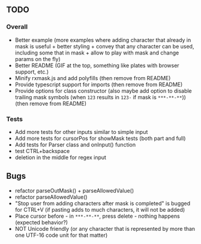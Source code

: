 ## TODO
### Overall
* Better example (more examples where adding character that already in mask is useful + better styling + convey that any character can be used, including some that in mask + allow to play with mask and change params on the fly)
* Better README (GIF at the top, something like plates with browser support, etc.)
* Minify rxmask.js and add polyfills (then remove from README)
* Provide typescript support for imports (then remove from README)
* Provide options for class constructor (also maybe add option to disable trailing mask symbols (when `123` results in `123-` if mask is `***-**-**`)) (then remove from README)
### Tests
* Add more tests for other inputs similar to simple input
* Add more tests for cursorPos for showMask tests (both part and full)
* Add tests for Parser class and onInput() function
* test CTRL+backspace
* deletion in the middle for regex input

## Bugs
* refactor parseOutMask() + parseAllowedValue()
* refactor parseAllowedValue()
* "Stop user from adding characters after mask is completed" is bugged for CTRL+V (if pasting adds to much characters, it will not be added)
* Place cursor before - in `***-**-**`, press delete - nothing happens (expected behavior?)
* NOT Unicode friendly (or any character that is represented by more than one UTF-16 code unit for that matter)